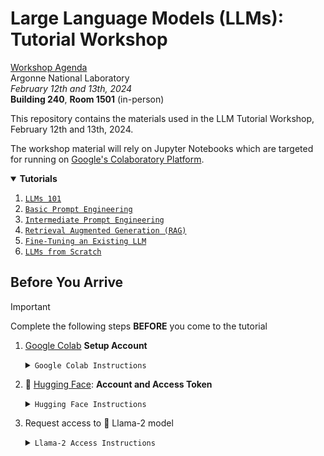 # Large Language Models (LLMs): Tutorial Workshop

[Workshop Agenda](https://anl.app.box.com/file/1421615910690?s=woqtpw0o0tpnb6j9uljjme5wqmxsoz35)  
Argonne National Laboratory  
_February 12th and 13th, 2024_  
**Building 240**, **Room 1501** (in-person)

This repository contains the materials used in the LLM Tutorial Workshop, February 12th and 13th, 2024.

The  workshop material will rely on Jupyter Notebooks which are targeted for running on [Google's Colaboratory Platform](https://colab.research.google.com).  

<details open>
    <summary><b>Tutorials</b></summary>
    <ol start="1.">
        <li><a href="./tutorials/01-llm-101/"><code>LLMs 101</code></a></li>
        <li><a href="./tutorials/02-basic-prompt-engineering/"><code>Basic Prompt Engineering</code></a></li>
        <li><a href="./tutorials/03-intermediate-prompt-engineering/"><code>Intermediate Prompt Engineering</code></a></li>
        <li><a href="./tutorials/04-rag/"><code>Retrieval Augmented Generation (RAG)</code></a></li>
        <li><a href="./tutorials/05-fine-tuning/"><code>Fine-Tuning an Existing LLM</code></a></li>
        <li><a href="./tutorials/06-llm-from-scratch/"><code>LLMs from Scratch</code></a></li>
    </ol>
</details>


## Before You Arrive

> [!IMPORTANT]  
> Complete the following steps **BEFORE** you come to the tutorial

1. [Google Colab](https://colab.research.google.com) **Setup Account**

    <details closed><summary><code>Google Colab Instructions</code></summary>

    The Colab platform gives the user a virtual machine in which to run Python codes including machine
    learning codes.

    The VM comes with a preinstalled environment that includes most of what is needed
    for these tutorials.

    * You need a Google Account to use Colaboratory
    * Go to [Google's Colaboratory Platform](https://colab.research.google.com) and sign in with
      your Google account
    * You should see this page
        ![start_page](./assets/colab_start_page_new.png)
    * Click on the `New Notebook` at the bottom
    * Now you will see a new notebook where you can type in python code.
        ![clean_page](./assets/colab_start_page1.png)
    * After you enter code, type `<shift> + <enter>` to execute the code cell.
    * A full introduction to the notebook environment is out of scope for this tutorial, but many
      can be found with a [simple Google
      search](https://www.google.com/search?q=jupyter+notebook+tutorial)
    * We will be using notebooks from this repository during the tutorial, so  you should be
      familiar with how to import them into Colaboratory
    * Now you can open the `File` menu at the top left and select `Open Notebook` which will open a
      dialogue box.
    * Select the `GitHub` tab in the dialogue box.
    * From here you can enter the url for the github repo: `https://github.com/brettin/llm_tutorial`
      and hit `<enter>`.
        ![open_github](./assets/colab_open_github_1.png)
    * This will show you a list of the Notebooks available in the repo.
    * Select the `introduction.ipynb` file to open and work through it.
    * As each session of the tutorial begins, you will simply select the corresponding notebook from
      this list and it will create a copy for you in your Colaboratory account (all `*.ipynb` files in
      the Colaboratory account will be stored in your Google Drive).
    * To use a TPU, in the notbook the select `Runtime` -> `Change Runtime Type` and you have a
      dropbox list of hardward settings to choose from where the notebook can run.

    </details>


2. 🤗 [Hugging Face](https://huggingface.co): **Account and Access Token**

    <details closed><summary><code>Hugging Face Instructions</code></summary>

    - Sign up for a huggingface account and obtain an access token: https://huggingface.co
    - Sign Up (top bar)
      Log into huggingface and get an access token:
        - Login -> Settings (left pane) -> Access Tokens (left pane) -> New token (center pane)

    </details>

3. Request access to 🦙 Llama-2 model

    <details closed><summary><code>Llama-2 Access Instructions</code></summary>

    - Visit this https://huggingface.co/meta-llama/Llama-2-7b-hf and request access to the model
    - vist meta website and accept the terms https://ai.meta.com/resources/models-and-libraries/llama-downloads/
    - Note: Your Hugging Face account email address MUST match the email you provide on the Meta website, or your request will not be approved.

    </details>


<!--

## Contents

- 📂 [`tutorials/`](https://github.com/argonne-lcf/llm-workshop/tutorials/)  
  `├──` [`01-llm-101`](https://github.com/argonne-lcf/llm-workshop/tutorials/01-llm101/)  
  `└──` [`06-llm-from-scratch`](https://github.com/argonne-lcf/llm-workshop/tutorials/06-llm-from-scratch/)
-->
